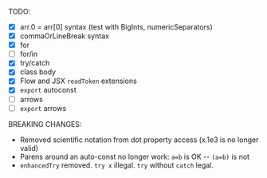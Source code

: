 TODO:
  - [x] arr.0 = arr[0] syntax (test with BigInts, numericSeparators)
  - [x] commaOrLineBreak syntax
  - [x] for
  - [ ] for/in
  - [x] try/catch
  - [x] class body
  - [x] Flow and JSX `readToken` extensions
  - [x] `export` autoconst
  - [ ] arrows
  - [ ] `export` arrows

BREAKING CHANGES:
  - Removed scientific notation from dot property access (x.1e3 is no longer valid)
  - Parens around an auto-const no longer work: `a=b` is OK -- `(a=b)` is not
  - `enhancedTry` removed. `try x` illegal. `try` without `catch` legal.
